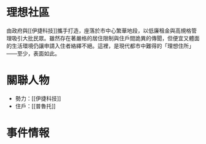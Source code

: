 # 理想社區

由政府與[[伊捷科技]]攜手打造，座落於市中心繁華地段，以低廉租金與高規格管理吸引大批民眾。雖然存在著嚴格的居住限制與住戶間詭異的傳聞，但便宜又體面的生活環境仍讓申請入住者絡繹不絕。這裡，是現代都市中難得的「理想住所」——至少，表面如此。

# 關聯人物

- 勢力：[[伊捷科技]]
- 住戶：[[普魯托]]

# 事件情報

